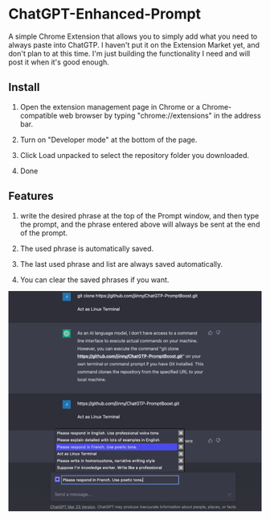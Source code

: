 # ChatGPT-Enhanced-Prompt
A simple Chrome Extension that allows you to simply add what you need to always paste into ChatGTP. I haven't put it on the Extension Market yet, and don't plan to at this time. I'm just building the functionality I need and will post it when it's good enough. 

## Install

1. Open the extension management page in Chrome or a Chrome-compatible web browser by typing "chrome://extensions" in the address bar.

2. Turn on "Developer mode" at the bottom of the page.

3. Click Load unpacked to select the repository folder you downloaded. 

4. Done

## Features

1. write the desired phrase at the top of the Prompt window, and then type the prompt, and the phrase entered above will always be sent at the end of the prompt.

2. The used phrase is automatically saved. 

3. The last used phrase and list are always saved automatically.

4. You can clear the saved phrases if you want.

![Screen Shot](screenshot.png "a simple implementation screen shot")
